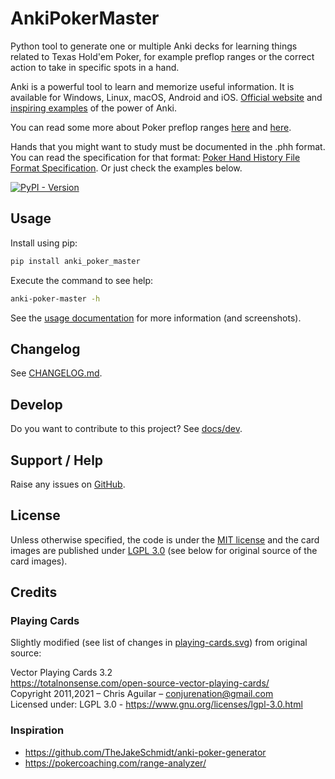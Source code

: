 # AnkiPokerMaster

Python tool to generate one or multiple Anki decks for learning things related
to Texas Hold'em
Poker, for example preflop ranges or the correct action to take in specific
spots in a hand.

Anki is a powerful tool to learn and memorize useful information. It is
available for Windows, Linux, macOS, Android and iOS. [Official
website](https://apps.ankiweb.net/) and [inspiring
examples](https://augmentingcognition.com/ltm.html) of the power of Anki.

You can read some more about Poker preflop ranges
[here](https://www.splitsuit.com/poker-ranges-reading) and
[here](https://pokertrainer.se/preflop-introduction/).

Hands that you might want to study must be documented in the .phh format. You
can read the specification for that
format: [Poker Hand History File Format Specification](https://arxiv.org/html/2312.11753v2).
Or just check the examples below.

<a href="https://pypi.org/project/anki_poker_master/">
  <img alt="PyPI - Version" src="https://img.shields.io/pypi/v/anki_poker_master">
</a>

## Usage

Install using pip:

```bash
pip install anki_poker_master
```

Execute the command to see help:

```bash
anki-poker-master -h
```

See the [usage documentation](docs/usage) for more information (and
screenshots).

## Changelog

See [CHANGELOG.md](CHANGELOG.md).

## Develop

Do you want to contribute to this project? See [docs/dev](docs/dev).

## Support / Help

Raise any issues
on [GitHub](https://github.com/omarkohl/anki-poker-master/issues/new/choose).

## License

Unless otherwise specified, the code is under
the [MIT license](https://github.com/omarkohl/anki-poker-master/blob/main/LICENSE)
and
the card images are published under
[LGPL 3.0](https://www.gnu.org/licenses/lgpl-3.0.html.en) (see below for
original
source of the card images).

## Credits

### Playing Cards

Slightly modified (see list of changes in
[playing-cards.svg](https://github.com/omarkohl/anki-poker-master/blob/main/playing-cards.svg))
from original source:

Vector Playing Cards 3.2  
https://totalnonsense.com/open-source-vector-playing-cards/  
Copyright 2011,2021 – Chris Aguilar – conjurenation@gmail.com  
Licensed under: LGPL 3.0 - https://www.gnu.org/licenses/lgpl-3.0.html

### Inspiration

* https://github.com/TheJakeSchmidt/anki-poker-generator
* https://pokercoaching.com/range-analyzer/
